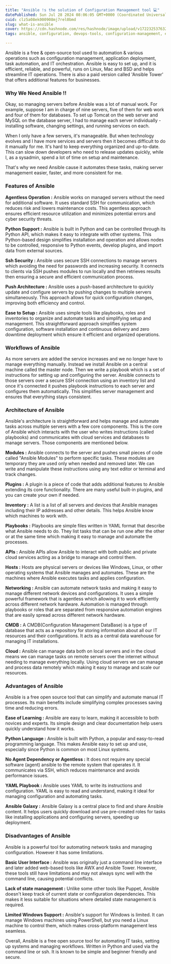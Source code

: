 ```yaml
---
title: "Ansible !s the solution of Configuration Management tool 💻"
datePublished: Sun Jul 28 2024 08:06:05 GMT+0000 (Coordinated Universal Time)
cuid: clz5a08ek000908mj7rel0bmd
slug: what-is-ansible
cover: https://cdn.hashnode.com/res/hashnode/image/upload/v1722325376324/8a502975-3434-4db6-bf2f-280026137011.jpeg
tags: ansible, configuration, devops-tools, configuration-management, easyansible

---
```


Ansible is a free & open-source tool used to automation & various operations such as configuration management, application deployment, task automation, and IT orchestration. Ansible is easy to set up, and it is efficient, reliable, and powerful, runs on Linux, Mac and BSD and helps streamline IT operations. There is also a paid version called 'Ansible Tower' that offers additional features for businesses.

### Why We Need Ansible !!

Okay, so managing servers before Ansible was a lot of manual work. For example, suppose I am in charge of nine servers, five of them for web work and four of them for databases. To set up Tomcat on the web server and MySQL on the database server, I had to manage each server individually - installing software, changing settings, and running services on each.

When I only have a few servers, it's manageable. But when technology evolves and I have more services and servers then it becomes difficult to do it manually for me. It's hard to keep everything organized and up-to-date. This can slow down developers who need to release updates quickly, while I, as a sysadmin, spend a lot of time on setup and maintenance.

That's why we need Ansible cause it automates these tasks, making server management easier, faster, and more consistent for me.

### Features of Ansible

**Agentless Operation :** Ansible works on managed servers without the need for additional software. It uses standard SSH for communication, which reduces risk and lowers maintenance costs. This agentless approach ensures efficient resource utilization and minimizes potential errors and cyber security threats.

**Python Support :** Ansible is built in Python and can be controlled through its Python API, which makes it easy to integrate with other systems. This Python-based design simplifies installation and operation and allows nodes to be controlled, responsive to Python events, develop plugins, and import data from external sources.

**Ssh Security :** Ansible uses secure SSH connections to manage servers which avoiding the need for passwords and increasing security. It connects to clients via SSH pushes modules to run locally and then retrieves results then ensuring a secure and efficient communication process.

**Push Architecture :** Ansible uses a push-based architecture to quickly update and configure servers by pushing changes to multiple servers simultaneously. This approach allows for quick configuration changes, improving both efficiency and control.

**Ease to Setup :** Ansible uses simple tools like playbooks, roles and inventories to organize and automate tasks and simplifying setup and management. This straightforward approach simplifies system configuration, software installation and continuous delivery and zero downtime deployment which ensure it efficient and organized operations.

### Workflows of Ansible

As more servers are added the service increases and we no longer have to manage everything manually. Instead we install Ansible on a central machine called the master node. Then we write a playbook which is a set of instructions for setting up and configuring the server. Ansible connects to those servers over a secure SSH connection using an inventory list and once it's connected it pushes playbook instructions to each server and configures them automatically. This simplifies server management and ensures that everything stays consistent.

### Architecture of Ansible

Ansible's architecture is straightforward and helps manage and automate tasks across multiple servers with a few core components. This is the core of Ansible which interacts with the user who writes instructions (called playbooks) and communicates with cloud services and databases to manage servers. Those components are mentioned below.

**Modules :** Ansible connects to the server and pushes small pieces of code called "Ansible Modules" to perform specific tasks. These modules are temporary they are used only when needed and removed later. We can write and manipulate these instructions using any text editor or terminal and track changes.

**Plugins :** A plugin is a piece of code that adds additional features to Ansible extending its core functionality. There are many useful built-in plugins, and you can create your own if needed.

**Inventory :** A list is a list of all servers and devices that Ansible manages including their IP addresses and other details. This helps Ansible know which machines to work with.

**Playbooks :** Playbooks are simple files written in YAML format that describe what Ansible needs to do. They list tasks that can be run one after the other or at the same time which making it easy to manage and automate the processes.

**APIs :** Ansible APIs allow Ansible to interact with both public and private cloud services acting as a bridge to manage and control them.

**Hosts :** Hosts are physical servers or devices like Windows, Linux, or other operating systems that Ansible manages and automates. These are the machines where Ansible executes tasks and applies configuration.

**Networking :** Ansible can automate network tasks and making it easy to manage different network devices and configurations. It uses a simple powerful framework that is agentless which allowing it to work efficiently across different network hardware. Automation is managed through playbooks or roles that are separated from responsive automation engines that are easily spread across different network hardware.

**CMDB :** A CMDB(Configuration Management DataBase) is a type of database that acts as a repository for storing information about all our IT resources and their configurations. It acts as a central data warehouse for managing IT installations.

**Cloud :** Ansible can manage data both on local servers and in the cloud means we can manage tasks on remote servers over the internet without needing to manage everything locally. Using cloud servers we can manage and process data remotely which making it easy to manage and scale our resources.

### Advantages of Ansible

Ansible is a free open source tool that can simplify and automate manual IT processes. Its main benefits include simplifying complex processes saving time and reducing errors.

**Ease of Learning :** Ansible are easy to learn, making it accessible to both novices and experts. Its simple design and clear documentation help users quickly understand how it works.

**Python Language :** Ansible is built with Python, a popular and easy-to-read programming language. This makes Ansible easy to set up and use, especially since Python is common on most Linux systems.

**No Agent Dependency or Agentless :** It does not require any special software (agent) ansible to the remote system that operates it. It communicates via SSH, which reduces maintenance and avoids performance issues.

**YAML Playbook :** Ansible uses YAML to write its instructions and configuration. YAML is easy to read and understand, making it ideal for managing configuration and automating tasks.

**Ansible Galaxy :** Ansible Galaxy is a central place to find and share Ansible content. It helps users quickly download and use pre-created roles for tasks like installing applications and configuring servers, speeding up deployment.

### Disadvantages of Ansible

Ansible is a powerful tool for automating network tasks and managing configuration. However it has some limitations.

**Basic User Interface :** Ansible was originally just a command line interface and later added web-based tools like AWX and Ansible Tower. However, these tools still have limitations and may not always sync well with the command line, causing potential conflicts.

**Lack of state management :** Unlike some other tools like Puppet, Ansible doesn't keep track of current state or configuration dependencies. This makes it less suitable for situations where detailed state management is required.

**Limited Windows Support :** Ansible's support for Windows is limited. It can manage Windows machines using PowerShell, but you need a Linux machine to control them, which makes cross-platform management less seamless.

Overall, Ansible is a free open source tool for automating IT tasks, setting up systems and managing workflows. Written in Python and used via the command line or ssh. It is known to be simple and beginner friendly and secure.